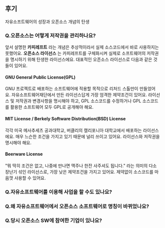 ## 후기
자유소프트웨어의 성장과 오픈소스 개념의 탄생

### Q.오픈소스는 어떻게 저작권을 관리하나요?
앞서 설명한 **카피레프트** 라는 개념은 추상적이라서 실제 소스코드에서 바로 사용하지는 못했어요. **오픈소스 라이선스**
는 카피레프트를 구체화시켜 실제로 소프트웨어의 저작권을 명시하기 위해 탄생한 라이선스에요. 대표적인 오픈소스 라이선스로 다음과 같은 것들이 있어요.

#### GNU General Public License(GPL)
GNU 프로젝트로 배포하는 소프트웨어에 적용할 목적으로 리처드 스톨만이 만들었어요. 자유소프트웨어재단에서 만든 라이선스답게 가장 엄격한 제약조건이 있어요. 라이선스 및 저작권과 변경사항을 명시해야 하고, GPL 소스코드를 수정하거나 GPL 소스코드를 활용한 소프트웨어 모두 GPL로 공개해야 해요.

#### MIT License / Berkely Software Distribution(BSD) License
각각 미국 메사추세츠 공과대학교, 버클리의 캘리포니아 대학교에서 배포하는 라이선스에요. 매우 느슨한 조건을 가지고 있기 때문에 널리 쓰이고 있어요. 라이선스와 저작권을 명시해야 해요.

#### Beerware License
"뭐 딱히 조건은 없고, 나중에 만나면 맥주나 한잔 사주셔도 됩니다." 라는 의미의 다소 장난기 섞인 라이선스로, 가장 낮은 제약조건을 가지고 있어요. 제약없이 소스코드를 마음껏 사용할 수 있어요.

<!-- Apache License
Artistic License
Eclipse License
Mozilla Public License(MPL) -->

<!-- 출처 : http://www.bloter.net/archives/209318 -->

### Q.자유소프트웨어를 이용해 사업을 할 수도 있나요?

### Q.왜 자유소프트웨어에서 오픈소스 소프트웨어로 명칭이 바뀌었나요?

### Q.당시 오픈소스 SW에 참여한 기업이 있나요?
